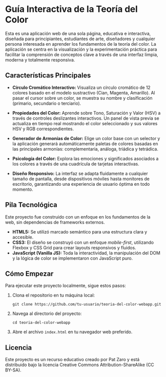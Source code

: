 # Guía Interactiva de la Teoría del Color

Esta es una aplicación web de una sola página, educativa e interactiva, diseñada para principiantes, estudiantes de arte, diseñadores y cualquier persona interesada en aprender los fundamentos de la teoría del color. La aplicación se centra en la visualización y la experimentación práctica para facilitar la comprensión de conceptos clave a través de una interfaz limpia, moderna y totalmente responsiva.

## Características Principales

*   **Círculo Cromático Interactivo:** Visualiza un círculo cromático de 12 colores basado en el modelo sustractivo (Cian, Magenta, Amarillo). Al pasar el cursor sobre un color, se muestra su nombre y clasificación (primario, secundario o terciario).

*   **Propiedades del Color:** Aprende sobre Tono, Saturación y Valor (HSV) a través de controles deslizantes interactivos. Un panel de vista previa se actualiza en tiempo real mostrando el color seleccionado y sus valores HSV y RGB correspondientes.

*   **Generador de Armonías de Color:** Elige un color base con un selector y la aplicación generará automáticamente paletas de colores basadas en las principales armonías: complementaria, análoga, triádica y tetrádica.

*   **Psicología del Color:** Explora las emociones y significados asociados a los colores a través de una cuadrícula de tarjetas interactivas.

*   **Diseño Responsivo:** La interfaz se adapta fluidamente a cualquier tamaño de pantalla, desde dispositivos móviles hasta monitores de escritorio, garantizando una experiencia de usuario óptima en todo momento.

## Pila Tecnológica

Este proyecto fue construido con un enfoque en los fundamentos de la web, sin dependencias de frameworks externos.

*   **HTML5:** Se utilizó marcado semántico para una estructura clara y accesible.
*   **CSS3:** El diseño se construyó con un enfoque *mobile-first*, utilizando Flexbox y CSS Grid para crear layouts responsivos y fluidos.
*   **JavaScript (Vanilla JS):** Toda la interactividad, la manipulación del DOM y la lógica de color se implementaron con JavaScript puro.

## Cómo Empezar

Para ejecutar este proyecto localmente, sigue estos pasos:

1.  Clona el repositorio en tu máquina local:
    ```
    git clone https://github.com/tu-usuario/teoria-del-color-webapp.git
    ```
2.  Navega al directorio del proyecto:
    ```
    cd teoria-del-color-webapp
    ```
3.  Abre el archivo `index.html` en tu navegador web preferido.

## Licencia

Este proyecto es un recurso educativo creado por Pat Zaro y está distribuido bajo la licencia Creative Commons Attribution-ShareAlike (CC BY-SA).
